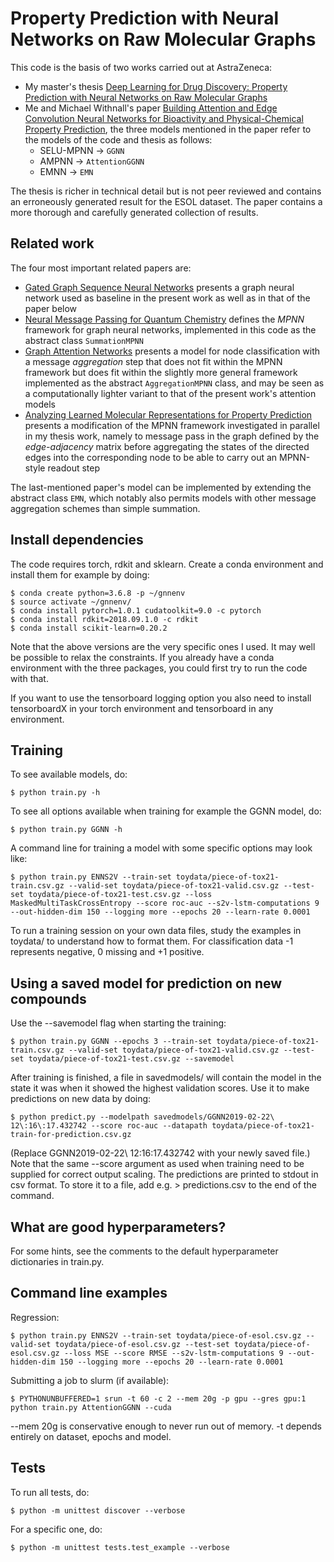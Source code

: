 # Property Prediction with Neural Networks on Raw Molecular Graphs

This code is the basis of two works carried out at AstraZeneca:

* My master's thesis [Deep Learning for Drug Discovery: Property Prediction with Neural Networks on Raw Molecular Graphs](https://odr.chalmers.se/handle/20.500.12380/256629?locale=en)
* Me and Michael Withnall's paper [Building Attention and Edge Convolution Neural Networks for Bioactivity and Physical-Chemical Property Prediction](https://chemrxiv.org/articles/Building_Attention_and_Edge_Convolution_Neural_Networks_for_Bioactivity_and_Physical-Chemical_Property_Prediction/9873599), the three models mentioned in the paper refer to the models of the code and thesis as follows:
  * SELU-MPNN -> `GGNN`
  * AMPNN -> `AttentionGGNN`
  * EMNN -> `EMN`

The thesis is richer in technical detail but is not peer reviewed and contains an erroneously generated result for the ESOL dataset. The paper contains a more thorough and carefully generated collection of results.


## Related work

The four most important related papers are:

* [Gated Graph Sequence Neural Networks](https://arxiv.org/abs/1511.05493) presents a graph neural network used as baseline in the present work as well as in that of the paper below
* [Neural Message Passing for Quantum Chemistry](https://arxiv.org/abs/1704.01212) defines the *MPNN* framework for graph neural networks, implemented in this code as the abstract class `SummationMPNN`
* [Graph Attention Networks](https://arxiv.org/abs/1710.10903) presents a model for node classification with a message *aggregation* step that does not fit within the MPNN framework but does fit within the slightly more general framework implemented as the abstract `AggregationMPNN` class, and may be seen as a computationally lighter variant to that of the present work's attention models
* [Analyzing Learned Molecular Representations for Property Prediction](https://arxiv.org/abs/1904.01561) presents a modification of the MPNN framework investigated in parallel in my thesis work, namely to message pass in the graph defined by the *edge-adjacency* matrix before aggregating the states of the directed edges into the corresponding node to be able to carry out an MPNN-style readout step

The last-mentioned paper's model can be implemented by extending the abstract class `EMN`, which notably also permits models with other message aggregation schemes than simple summation.


## Install dependencies

The code requires torch, rdkit and sklearn. Create a conda environment and install them for example by doing:

    $ conda create python=3.6.8 -p ~/gnnenv
    $ source activate ~/gnnenv/
    $ conda install pytorch=1.0.1 cudatoolkit=9.0 -c pytorch
    $ conda install rdkit=2018.09.1.0 -c rdkit
    $ conda install scikit-learn=0.20.2

Note that the above versions are the very specific ones I used. It may well be possible to relax the constraints. If you already have a conda environment with the three packages, you could first try to run the code with that.

If you want to use the tensorboard logging option you also need to install tensorboardX in your torch environment and tensorboard in any environment.


## Training

To see available models, do:

    $ python train.py -h

To see all options available when training for example the GGNN model, do:

    $ python train.py GGNN -h

A command line for training a model with some specific options may look like:

    $ python train.py ENNS2V --train-set toydata/piece-of-tox21-train.csv.gz --valid-set toydata/piece-of-tox21-valid.csv.gz --test-set toydata/piece-of-tox21-test.csv.gz --loss MaskedMultiTaskCrossEntropy --score roc-auc --s2v-lstm-computations 9 --out-hidden-dim 150 --logging more --epochs 20 --learn-rate 0.0001

To run a training session on your own data files, study the examples in toydata/ to understand how to format them. For classification data -1 represents negative, 0 missing and +1 positive.


## Using a saved model for prediction on new compounds

Use the --savemodel flag when starting the training:

    $ python train.py GGNN --epochs 3 --train-set toydata/piece-of-tox21-train.csv.gz --valid-set toydata/piece-of-tox21-valid.csv.gz --test-set toydata/piece-of-tox21-test.csv.gz --savemodel

After training is finished, a file in savedmodels/ will contain the model in the state it was when it showed the highest validation scores. Use it to make predictions on new data by doing:

    $ python predict.py --modelpath savedmodels/GGNN2019-02-22\ 12\:16\:17.432742 --score roc-auc --datapath toydata/piece-of-tox21-train-for-prediction.csv.gz

(Replace GGNN2019-02-22\ 12\:16\:17.432742 with your newly saved file.) Note that the same --score argument as used when training need to be supplied for correct output scaling. The predictions are printed to stdout in csv format. To store it to a file, add e.g. > predictions.csv to the end of the command.


## What are good hyperparameters?

For some hints, see the comments to the default hyperparameter dictionaries in train.py.


## Command line examples

Regression:

    $ python train.py ENNS2V --train-set toydata/piece-of-esol.csv.gz --valid-set toydata/piece-of-esol.csv.gz --test-set toydata/piece-of-esol.csv.gz --loss MSE --score RMSE --s2v-lstm-computations 9 --out-hidden-dim 150 --logging more --epochs 20 --learn-rate 0.0001

Submitting a job to slurm (if available):

    $ PYTHONUNBUFFERED=1 srun -t 60 -c 2 --mem 20g -p gpu --gres gpu:1 python train.py AttentionGGNN --cuda

--mem 20g is conservative enough to never run out of memory. -t depends entirely on dataset, epochs and model.


## Tests

To run all tests, do:

    $ python -m unittest discover --verbose

For a specific one, do:

    $ python -m unittest tests.test_example --verbose
